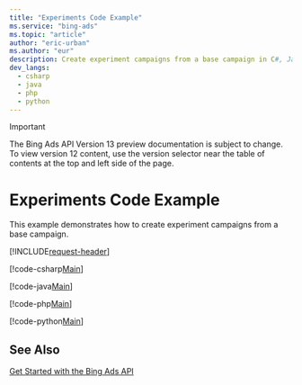 ```yaml
---
title: "Experiments Code Example"
ms.service: "bing-ads"
ms.topic: "article"
author: "eric-urban"
ms.author: "eur"
description: Create experiment campaigns from a base campaign in C#, Java, PHP, or Python.
dev_langs:
  - csharp
  - java
  - php
  - python
---
```

> [!IMPORTANT]
> The Bing Ads API Version 13 preview documentation is subject to change. To view version 12 content, use the version selector near the table of contents at the top and left side of the page.

# Experiments Code Example
This example demonstrates how to create experiment campaigns from a base campaign.

[!INCLUDE[request-header](./includes/code-tips.md)]

[!code-csharp[Main](../../../BingAds-dotNet-SDK/examples/BingAdsExamples/BingAdsExamplesLibrary/v13/Experiments.cs)]

[!code-java[Main](../../../BingAds-Java-SDK/examples/BingAdsDesktopApp/src/main/java/com/microsoft/bingads/examples/v13/Experiments.java)]

[!code-php[Main](../../../BingAds-PHP-SDK/samples/V13/Experiments.php)]

[!code-python[Main](../../../BingAds-Python-SDK/examples/v13/experiments.py)]

## See Also
[Get Started with the Bing Ads API](get-started.md)  
